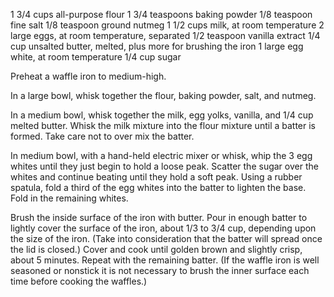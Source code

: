 1 3/4 cups all-purpose flour
1 3/4 teaspoons baking powder
1/8 teaspoon fine salt
1/8 teaspoon ground nutmeg
1 1/2 cups milk, at room temperature
2 large eggs, at room temperature, separated
1/2 teaspoon vanilla extract
1/4 cup unsalted butter, melted, plus more for brushing the iron
1 large egg white, at room temperature
1/4 cup sugar


 Preheat a waffle iron to medium-high.

In a large bowl, whisk together the flour, baking powder, salt, and nutmeg.

In a medium bowl, whisk together the milk, egg yolks, vanilla, and 1/4 cup melted butter. Whisk the milk mixture into the flour mixture until a batter is formed. Take care not to over mix the batter.

In medium bowl, with a hand-held electric mixer or whisk, whip the 3 egg whites until they just begin to hold a loose peak. Scatter the sugar over the whites and continue beating until they hold a soft peak. Using a rubber spatula, fold a third of the egg whites into the batter to lighten the base. Fold in the remaining whites.

Brush the inside surface of the iron with butter. Pour in enough batter to lightly cover the surface of the iron, about 1/3 to 3/4 cup, depending upon the size of the iron. (Take into consideration that the batter will spread once the lid is closed.) Cover and cook until golden brown and slightly crisp, about 5 minutes. Repeat with the remaining batter. (If the waffle iron is well seasoned or nonstick it is not necessary to brush the inner surface each time before cooking the waffles.) 
